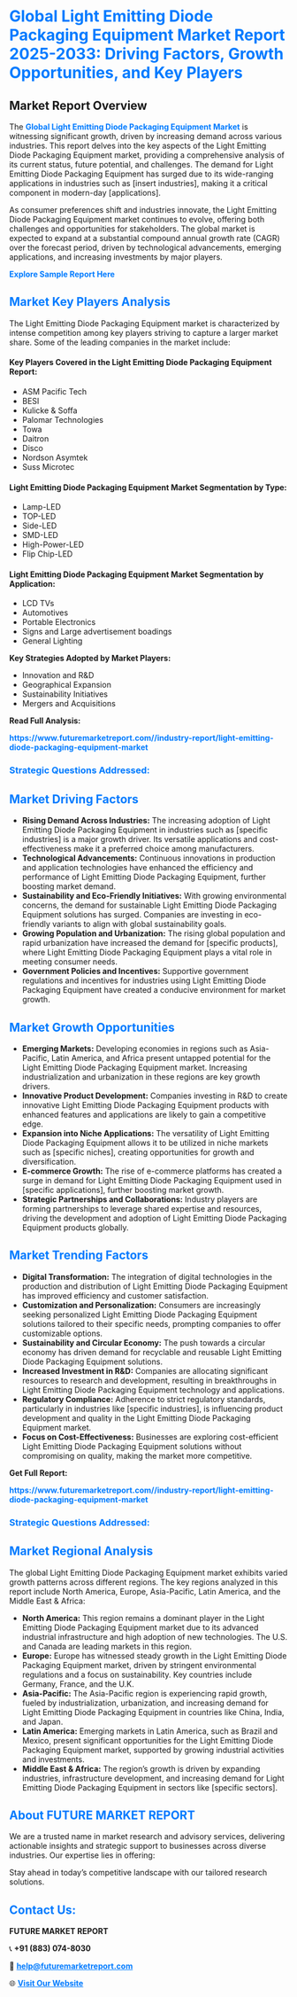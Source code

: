<h1 style="color: #007BFF;">Global Light Emitting Diode Packaging Equipment Market Report 2025-2033: Driving Factors, Growth Opportunities, and Key Players</h1>

<section id="overview">
<h2>Market Report Overview</h2>
<p>The <a href="https://www.futuremarketreport.com//industry-report/light-emitting-diode-packaging-equipment-market" style="color: #007BFF; text-decoration: none;"><strong>Global Light Emitting Diode Packaging Equipment Market</strong></a> is witnessing significant growth, driven by increasing demand across various industries. This report delves into the key aspects of the Light Emitting Diode Packaging Equipment market, providing a comprehensive analysis of its current status, future potential, and challenges. The demand for Light Emitting Diode Packaging Equipment has surged due to its wide-ranging applications in industries such as [insert industries], making it a critical component in modern-day [applications].</p>
<p>As consumer preferences shift and industries innovate, the Light Emitting Diode Packaging Equipment market continues to evolve, offering both challenges and opportunities for stakeholders. The global market is expected to expand at a substantial compound annual growth rate (CAGR) over the forecast period, driven by technological advancements, emerging applications, and increasing investments by major players.</p>
</section>

<section id="overview">
<p><a href="https://www.futuremarketreport.com//request-sample/reportId=63586" style="color: #007BFF; text-decoration: none;"><strong>Explore Sample Report Here</strong></a></p>
</section>

<section id="key-players">
<h2 style="color: #007BFF;">Market Key Players Analysis</h2>
<p>The Light Emitting Diode Packaging Equipment market is characterized by intense competition among key players striving to capture a larger market share. Some of the leading companies in the market include:</p>
<h4>Key Players Covered in the Light Emitting Diode Packaging Equipment Report:</h4>
<ul><li>ASM Pacific Tech</li><li>BESI</li><li>Kulicke &amp; Soffa</li><li>Palomar Technologies</li><li>Towa</li><li>Daitron</li><li>Disco</li><li>Nordson Asymtek</li><li>Suss Microtec</li></ul>
<h4>Light Emitting Diode Packaging Equipment Market Segmentation by Type:</h4>
<ul><li>Lamp-LED</li><li>TOP-LED</li><li>Side-LED</li><li>SMD-LED</li><li>High-Power-LED</li><li>Flip Chip-LED</li></ul>

<h4>Light Emitting Diode Packaging Equipment Market Segmentation by Application:</h4>
<ul><li>LCD TVs</li><li>Automotives</li><li>Portable Electronics</li><li>Signs and Large advertisement boadings</li><li>General Lighting</li></ul>
<p><strong>Key Strategies Adopted by Market Players:</strong></p>
<ul>
<li>Innovation and R&D</li>
<li>Geographical Expansion</li>
<li>Sustainability Initiatives</li>
<li>Mergers and Acquisitions</li>
</ul>
</section>

<section>
<p><strong>Read Full Analysis: </strong></p><a href="https://www.futuremarketreport.com//industry-report/light-emitting-diode-packaging-equipment-market" style="color: #007BFF; text-decoration: none;"><strong>https://www.futuremarketreport.com//industry-report/light-emitting-diode-packaging-equipment-market</strong></a>
<h3 style="color: #007BFF;">Strategic Questions Addressed:</h3>
</section>

<section id="driving-factors">
<h2 style="color: #007BFF;">Market Driving Factors</h2>
<ul>
<li><strong>Rising Demand Across Industries:</strong> The increasing adoption of Light Emitting Diode Packaging Equipment in industries such as [specific industries] is a major growth driver. Its versatile applications and cost-effectiveness make it a preferred choice among manufacturers.</li>
<li><strong>Technological Advancements:</strong> Continuous innovations in production and application technologies have enhanced the efficiency and performance of Light Emitting Diode Packaging Equipment, further boosting market demand.</li>
<li><strong>Sustainability and Eco-Friendly Initiatives:</strong> With growing environmental concerns, the demand for sustainable Light Emitting Diode Packaging Equipment solutions has surged. Companies are investing in eco-friendly variants to align with global sustainability goals.</li>
<li><strong>Growing Population and Urbanization:</strong> The rising global population and rapid urbanization have increased the demand for [specific products], where Light Emitting Diode Packaging Equipment plays a vital role in meeting consumer needs.</li>
<li><strong>Government Policies and Incentives:</strong> Supportive government regulations and incentives for industries using Light Emitting Diode Packaging Equipment have created a conducive environment for market growth.</li>
</ul>
</section>

<section id="growth-opportunities">
<h2 style="color: #007BFF;">Market Growth Opportunities</h2>
<ul>
<li><strong>Emerging Markets:</strong> Developing economies in regions such as Asia-Pacific, Latin America, and Africa present untapped potential for the Light Emitting Diode Packaging Equipment market. Increasing industrialization and urbanization in these regions are key growth drivers.</li>
<li><strong>Innovative Product Development:</strong> Companies investing in R&D to create innovative Light Emitting Diode Packaging Equipment products with enhanced features and applications are likely to gain a competitive edge.</li>
<li><strong>Expansion into Niche Applications:</strong> The versatility of Light Emitting Diode Packaging Equipment allows it to be utilized in niche markets such as [specific niches], creating opportunities for growth and diversification.</li>
<li><strong>E-commerce Growth:</strong> The rise of e-commerce platforms has created a surge in demand for Light Emitting Diode Packaging Equipment used in [specific applications], further boosting market growth.</li>
<li><strong>Strategic Partnerships and Collaborations:</strong> Industry players are forming partnerships to leverage shared expertise and resources, driving the development and adoption of Light Emitting Diode Packaging Equipment products globally.</li>
</ul>
</section>

<section id="trending-factors">
<h2 style="color: #007BFF;">Market Trending Factors</h2>
<ul>
<li><strong>Digital Transformation:</strong> The integration of digital technologies in the production and distribution of Light Emitting Diode Packaging Equipment has improved efficiency and customer satisfaction.</li>
<li><strong>Customization and Personalization:</strong> Consumers are increasingly seeking personalized Light Emitting Diode Packaging Equipment solutions tailored to their specific needs, prompting companies to offer customizable options.</li>
<li><strong>Sustainability and Circular Economy:</strong> The push towards a circular economy has driven demand for recyclable and reusable Light Emitting Diode Packaging Equipment solutions.</li>
<li><strong>Increased Investment in R&D:</strong> Companies are allocating significant resources to research and development, resulting in breakthroughs in Light Emitting Diode Packaging Equipment technology and applications.</li>
<li><strong>Regulatory Compliance:</strong> Adherence to strict regulatory standards, particularly in industries like [specific industries], is influencing product development and quality in the Light Emitting Diode Packaging Equipment market.</li>
<li><strong>Focus on Cost-Effectiveness:</strong> Businesses are exploring cost-efficient Light Emitting Diode Packaging Equipment solutions without compromising on quality, making the market more competitive.</li>
</ul>
</section>

<section>
<p><strong>Get Full Report: </strong></p><a href="https://www.futuremarketreport.com//industry-report/light-emitting-diode-packaging-equipment-market" style="color: #007BFF; text-decoration: none;"><strong>https://www.futuremarketreport.com//industry-report/light-emitting-diode-packaging-equipment-market</strong></a>
<h3 style="color: #007BFF;">Strategic Questions Addressed:</h3>
</section>


<section id="regional-analysis">
<h2 style="color: #007BFF;">Market Regional Analysis</h2>
<p>The global Light Emitting Diode Packaging Equipment market exhibits varied growth patterns across different regions. The key regions analyzed in this report include North America, Europe, Asia-Pacific, Latin America, and the Middle East & Africa:</p>
<ul>
<li><strong>North America:</strong> This region remains a dominant player in the Light Emitting Diode Packaging Equipment market due to its advanced industrial infrastructure and high adoption of new technologies. The U.S. and Canada are leading markets in this region.</li>
<li><strong>Europe:</strong> Europe has witnessed steady growth in the Light Emitting Diode Packaging Equipment market, driven by stringent environmental regulations and a focus on sustainability. Key countries include Germany, France, and the U.K.</li>
<li><strong>Asia-Pacific:</strong> The Asia-Pacific region is experiencing rapid growth, fueled by industrialization, urbanization, and increasing demand for Light Emitting Diode Packaging Equipment in countries like China, India, and Japan.</li>
<li><strong>Latin America:</strong> Emerging markets in Latin America, such as Brazil and Mexico, present significant opportunities for the Light Emitting Diode Packaging Equipment market, supported by growing industrial activities and investments.</li>
<li><strong>Middle East & Africa:</strong> The region’s growth is driven by expanding industries, infrastructure development, and increasing demand for Light Emitting Diode Packaging Equipment in sectors like [specific sectors].</li>
</ul>
</section>

<footer>
<h2 style="color: #007BFF;">About FUTURE MARKET REPORT</h2>
<p>We are a trusted name in market research and advisory services, delivering actionable insights and strategic support to businesses across diverse industries. Our expertise lies in offering:</p>

<p>Stay ahead in today’s competitive landscape with our tailored research solutions.</p>

<h2 style="color: #007BFF;">Contact Us:</h2>
<p><strong>FUTURE MARKET REPORT</strong></p>
<p>📞 <strong>+91 (883) 074-8030</strong></p>
<p>📧 <strong><a href="mailto:help@futuremarketreport.com" style="color: #007BFF;">help@futuremarketreport.com</a></strong></p>
<p>🌐 <strong><a href="https://www.futuremarketreport.com/" style="color: #007BFF;">Visit Our Website</a></strong></p>
</footer>